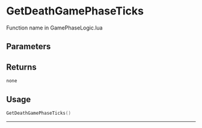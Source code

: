 # GetDeathGamePhaseTicks
Function name in GamePhaseLogic.lua
## Parameters

## Returns
`none`
## Usage
```lua
GetDeathGamePhaseTicks()
```
---
